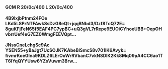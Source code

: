 #### GCM R 20/0c/400 L 20/0c/400
**4B9lxjbPtnm24FOe**<br/>**LKd5LSPrNTFAwkSsDzG8eQt+jqqBNbd3/Dzf8TcQ72E=**<br/>**8guKFjFeN65f5EAF4PC7ypBC+uQ3gVL7rRepe9EUOiCYhoeUBB+OepOHvbrrUef4eG7EZ0WmgFEEVQpt...**<br/><br/>
**JNssCneLchgSc9Ac**<br/>**YSEN55+yBaJgt7UcSOJK7KAbeBlSmcS8v701IK6Avyk=**<br/>**fivmrKoeGIna9KDLZ6LErOoWrRVbanC7vkNSDIK2Kk8Mq09pA4CC6ao1TT6IYqQYYUsw6YZsVuwm3Brw...**